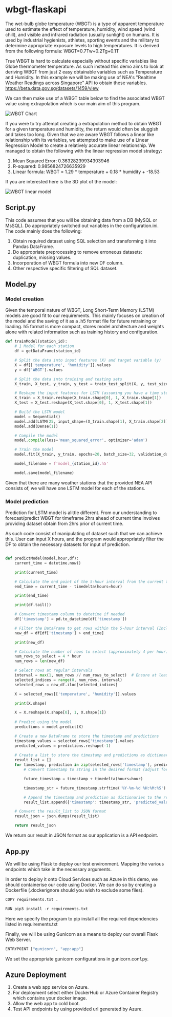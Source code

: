 # wbgt-flaskapi

The wet-bulb globe temperature (WBGT) is a type of apparent temperature used to estimate the effect of temperature, humidity, wind speed (wind chill), and visible and infrared radiation (usually sunlight) on humans. It is used by industrial hygienists, athletes, sporting events and the military to determine appropriate exposure levels to high temperatures. It is derived from the following formula: WBGT=0.7Tw+0.2Tg+0.1T

True WBGT is hard to calculate especially without specific variables like Globe thermometer temperature. As such instead this demo aims to look at deriving WBGT from just 2 easy obtainable variables such as Temperature and Humidity.
In this example we will be making use of NEA's "Realtime Weather Readings across Singapore" API to obtain these variables. https://beta.data.gov.sg/datasets/1459/view

We can then make use of a WBGT table below to find the associated WBGT value using extrapolation which is our main aim of this program.

![WBGT Chart](https://github.com/coldoasis/wbgt-flaskapi/assets/124854971/4a03cf4f-a253-40ef-9bd4-b195b0089b77)

If you were to try attempt creating a extrapolation method to obtain WBGT for a given temperature and humidity, the return would often be sluggish and takes too long.
Given that we are aware WBGT follows a linear like relationship with its variables, we attempted to make use of a Linear Regression Model to create a relatively accurate linear relationship.
We managed to obtain the following with the linear regression model strategy:

1. Mean Squared Error: 0.36328239934303946
2. R-squared: 0.9856824726635929
3. Linear formula: WBGT = 1.29 * temperature + 0.18 * humidity + -18.53

If you are interested here is the 3D plot of the model:

![WBGT linear model](https://github.com/coldoasis/wbgt-flaskapi/assets/124854971/9afb16d3-ef67-41c0-9616-91c246941c0b)

## Script.py

This code assumes that you will be obtaining data from a DB (MySQL or MsSQL). Do appropriately switched out variables in the configuration.ini.
The code mainly does the following:
1. Obtain required dataset using SQL selection and transforming it into Pandas DataFrame. 
2. Do appropriate preprocessing to remove erroneous datasets: duplication, missing values.
3. Incorporation of WBGT formula into new DF column.
4. Other respective specific filtering of SQL dataset.

## Model.py

### Model creation

Given the temporal nature of WBGT, Long Short-Term Memory (LSTM) models are good fit to our requirements.
This mainly focuses on creation of the model and the saving of it as a .h5 format file for future retraining or loading. h5 format is more compact, stores model architecture and weights alone with related information such as training history and configuration.

```python
def trainModel(station_id):
    # 1 Model for each station
    df = getDataFrame(station_id)

    # Split the data into input features (X) and target variable (y)
    X = df[['temperature', 'humidity']].values
    y = df['WBGT'].values

    # Split the data into training and testing sets
    X_train, X_test, y_train, y_test = train_test_split(X, y, test_size=0.2, random_state=42)

    # Reshape the input features for LSTM (assuming you have a time step of 1)
    X_train = X_train.reshape(X_train.shape[0], 1, X_train.shape[1])
    X_test = X_test.reshape(X_test.shape[0], 1, X_test.shape[1])

    # Build the LSTM model
    model = Sequential()
    model.add(LSTM(25, input_shape=(X_train.shape[1], X_train.shape[2])))
    model.add(Dense(1))

    # Compile the model
    model.compile(loss='mean_squared_error', optimizer='adam')

    # Train the model
    model.fit(X_train, y_train, epochs=20, batch_size=32, validation_data=(X_test, y_test))

    model_filename = f'model_{station_id}.h5'

    model.save(model_filename)

```

Given that there are many weather stations that the provided NEA API consists of, we will have one LSTM model for each of the stations. 

### Model prediction

Prediction for LSTM model is alittle different. From our understanding to forecast/predict WBGT for timeframe 2hrs ahead of current time involves providing dataset obtain from 2hrs prior of current time.

As such code consist of manipulating of dataset such that we can achieve this. User can input X hours, and the program would appropriately filter the DF to obtain the necessary datasets for input of prediction.

```python

def predictModel(model,hour,df):
    current_time = datetime.now()

    print(current_time)

    # Calculate the end point of the 5-hour interval from the current time
    end_time = current_time - timedelta(hours=hour)

    print(end_time)

    print(df.tail())

    # Convert timestamp column to datetime if needed
    df['timestamp'] = pd.to_datetime(df['timestamp'])

    # Filter the DataFrame to get rows within the 5-hour interval (Include the current time as well)
    new_df = df[df['timestamp'] > end_time]

    print(new_df)

    # Calculate the number of rows to select (approximately 4 per hour)
    num_rows_to_select = 4 * hour
    num_rows = len(new_df)

    # Select rows at regular intervals
    interval = max(1, num_rows // num_rows_to_select)  # Ensure at least 1 row selected
    selected_indices = range(0, num_rows, interval)
    selected_rows = new_df.iloc[selected_indices]

    X = selected_rows[['temperature', 'humidity']].values

    print(X.shape)

    X = X.reshape(X.shape[0], 1, X.shape[1])
    
    # Predict using the model
    predictions = model.predict(X)

    # Create a new DataFrame to store the timestamp and predictions
    timestamp_values = selected_rows['timestamp'].values
    predicted_values = predictions.reshape(-1)
    
    # Create a list to store the timestamp and predictions as dictionaries
    result_list = []
    for timestamp, prediction in zip(selected_rows['timestamp'], predictions):
        # Convert timestamp to string in the desired format (adjust format as needed)

        future_timestamp = timestamp + timedelta(hours=hour)

        timestamp_str = future_timestamp.strftime('%Y-%m-%d %H:%M:%S')

        # Append the timestamp and prediction as dictionaries to the result_list
        result_list.append({'timestamp': timestamp_str, 'predicted_value': str(prediction[0])})

    # Convert the result_list to JSON format
    result_json = json.dumps(result_list)

    return result_json

```
We return our result in JSON format as our application is a API endpoint.

## App.py

We will be using Flask to deploy our test environment. Mapping the various endpoints which take in the necessary arguments.

In order to deploy it onto Cloud Services such as Azure in this demo, we should containerise our code using Docker. 
We can do so by creating a Dockerfile (.dockerignore should you wish to exclude some files).

```python
COPY requirements.txt .

RUN pip3 install -r requirements.txt
```
Here we specify the program to pip install all the required dependencies listed in requirements.txt

Finally, we will be using Gunicorn as a means to deploy our overall Flask Web Server.

```python
ENTRYPOINT ["gunicorn", "app:app"]
```
We set the appropriate gunicorn configurations in gunicorn.conf.py.

## Azure Deployment

1. Create a web app service on Azure.
2. For deployment select either DockerHub or Azure Container Registry which contains your docker image.
3. Allow the web app to cold boot.
4. Test API endpoints by using provided url generated by Azure.
